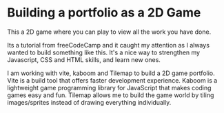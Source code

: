 # Building a portfolio as a 2D Game

This a 2D game where you can play to view all the work you have done.

Its a tutorial from freeCodeCamp and it caught my attention as I always wanted to build something like this. It's a nice way to strengthen my Javascript, CSS and HTML skills, and learn new ones.

I am working with vite, kaboom and Tilemap to build a 2D game portfolio. Vite is a build tool that offers faster development experience. Kaboom is a lightweight game programming library for JavaScript that makes coding games easy and fun. Tilemap allows me to build the game world by tiling images/sprites instead of drawing everything individually.
